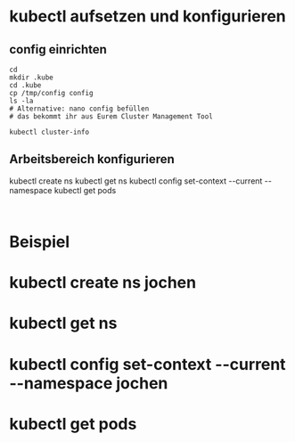 # kubectl aufsetzen und konfigurieren

## config einrichten 

```
cd
mkdir .kube
cd .kube
cp /tmp/config config
ls -la
# Alternative: nano config befüllen 
# das bekommt ihr aus Eurem Cluster Management Tool 
```

```
kubectl cluster-info
```

## Arbeitsbereich konfigurieren 

kubectl create ns <euername>
kubectl get ns
kubectl config set-context --current --namespace <euername>
kubectl get pods
```


```
# Beispiel 
# kubectl create ns jochen
# kubectl get ns
# kubectl config set-context --current --namespace jochen
# kubectl get pods
```

